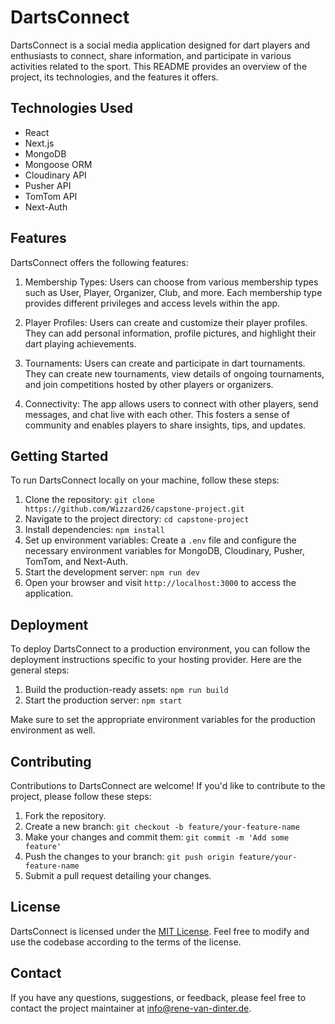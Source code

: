 # DartsConnect

DartsConnect is a social media application designed for dart players and enthusiasts to connect, share information, and participate in various activities related to the sport. This README provides an overview of the project, its technologies, and the features it offers.

## Technologies Used

- React
- Next.js
- MongoDB
- Mongoose ORM
- Cloudinary API
- Pusher API
- TomTom API
- Next-Auth

## Features

DartsConnect offers the following features:

1. Membership Types: Users can choose from various membership types such as User, Player, Organizer, Club, and more. Each membership type provides different privileges and access levels within the app.

2. Player Profiles: Users can create and customize their player profiles. They can add personal information, profile pictures, and highlight their dart playing achievements.

3. Tournaments: Users can create and participate in dart tournaments. They can create new tournaments, view details of ongoing tournaments, and join competitions hosted by other players or organizers.

4. Connectivity: The app allows users to connect with other players, send messages, and chat live with each other. This fosters a sense of community and enables players to share insights, tips, and updates.

## Getting Started

To run DartsConnect locally on your machine, follow these steps:

1. Clone the repository: `git clone https://github.com/Wizzard26/capstone-project.git`
2. Navigate to the project directory: `cd capstone-project`
3. Install dependencies: `npm install`
4. Set up environment variables: Create a `.env` file and configure the necessary environment variables for MongoDB, Cloudinary, Pusher, TomTom, and Next-Auth.
5. Start the development server: `npm run dev`
6. Open your browser and visit `http://localhost:3000` to access the application.

## Deployment

To deploy DartsConnect to a production environment, you can follow the deployment instructions specific to your hosting provider. Here are the general steps:

1. Build the production-ready assets: `npm run build`
2. Start the production server: `npm start`

Make sure to set the appropriate environment variables for the production environment as well.

## Contributing

Contributions to DartsConnect are welcome! If you'd like to contribute to the project, please follow these steps:

1. Fork the repository.
2. Create a new branch: `git checkout -b feature/your-feature-name`
3. Make your changes and commit them: `git commit -m 'Add some feature'`
4. Push the changes to your branch: `git push origin feature/your-feature-name`
5. Submit a pull request detailing your changes.

## License

DartsConnect is licensed under the [MIT License](https://opensource.org/licenses/MIT). Feel free to modify and use the codebase according to the terms of the license.

## Contact

If you have any questions, suggestions, or feedback, please feel free to contact the project maintainer at [info@rene-van-dinter.de](mailto:info@rene-van-dinter.de).


